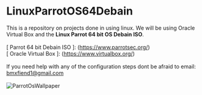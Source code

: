 # LinuxParrotOS64Debain
This is a repository on projects done in using linux. We will be using Oracle Virtual Box and the **Linux Parrot 64 bit OS Debain ISO**. <br><br>
[ Parrot 64 bit Debain ISO ]: (https://www.parrotsec.org/) <br> [ Oracle Virtual Box ]: (https://www.virtualbox.org/)
<br><br>
If you need help with any of the configuration steps dont be afraid to email: <a href="mailto:bmxfiend1@gmail.com">bmxfiend1@gmail.com</a>
<br><br>
![ParrotOsWallpaper](https://user-images.githubusercontent.com/29683691/105855988-af059f80-5fb6-11eb-8a0b-07542f5ae686.jpg)

